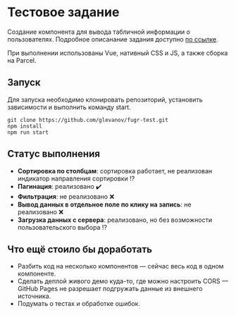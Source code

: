 # Тестовое задание
Создание компонента для вывода табличной информации о пользователях. Подробное описанание задания доступно [по ссылке](task.md).

При выполнении использованы Vue, нативный CSS и JS, а также сборка на Parcel.

## Запуск
Для запуска необходимо клонировать репозиторий, установить зависимости  и выполнить команду start.
```
git clone https://github.com/glevanov/fugr-test.git
npm install
npm run start
```

## Статус выполнения
* **Сортировка по столбцам**: сортировка работает, не реализован индикатор направления сортировки :interrobang:
* **Пагинация**: реализовано :heavy_check_mark:
* **Фильтрация**: не реализовано :x:
* **Вывод данных в отдельное поле по клику на запись**: не реализовано :x:
* **Загрузка данных с сервера**: реализовано, но без возможности пользовательского выбора :interrobang:

## Что ещё стоило бы доработать
* Разбить код на несколько компонентов — сейчас весь код в одном компоненте.
* Сделать деплой живого демо куда-то, где можно настроить CORS — GitHub Pages не разрешает подгружать данные из внешнего источника.
* Подумать о тестах и обработке ошибок.
